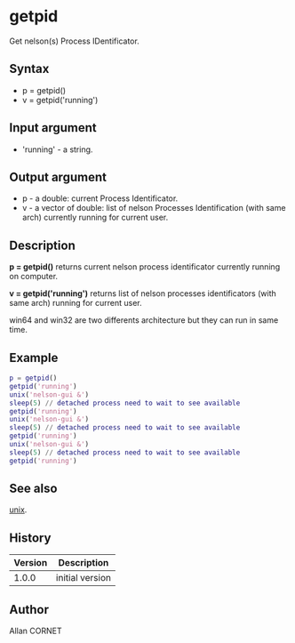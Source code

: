 

# getpid

Get nelson(s) Process IDentificator.

## Syntax

- p = getpid()
- v = getpid('running')

## Input argument

 - 'running' - a string.

## Output argument

 - p - a double: current Process Identificator.
 - v - a vector of double: list of nelson Processes Identification (with same arch) currently running for current user.

## Description


  <p><b>p = getpid()</b> returns current nelson process identificator currently running on computer.</p>
  <p><b>v = getpid('running')</b> returns list of nelson processes identificators (with same arch) running for current user.</p>
  <p>win64 and win32 are two differents architecture but they can run in same time.</p>


## Example

```matlab
p = getpid()
getpid('running')
unix('nelson-gui &')
sleep(5) // detached process need to wait to see available
getpid('running')
unix('nelson-gui &')
sleep(5) // detached process need to wait to see available
getpid('running')
unix('nelson-gui &')
sleep(5) // detached process need to wait to see available
getpid('running')
```

## See also

[unix](unix.html).
## History

|Version|Description|
|------|------|
|1.0.0|initial version|


## Author

Allan CORNET



